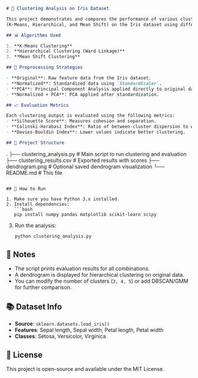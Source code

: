 ```markdown
# 🌸 Clustering Analysis on Iris Dataset

This project demonstrates and compares the performance of various clustering algorithms
(K-Means, Hierarchical, and Mean Shift) on the Iris dataset using different preprocessing strategies (Normalization and PCA).

## 📊 Algorithms Used

1. **K-Means Clustering**
2. **Hierarchical Clustering (Ward Linkage)**
3. **Mean Shift Clustering**

## 🧪 Preprocessing Strategies

- **Original**: Raw feature data from the Iris dataset.
- **Normalized**: Standardized data using `StandardScaler`.
- **PCA**: Principal Component Analysis applied directly to original data (2 components).
- **Normalized + PCA**: PCA applied after standardization.

## 📈 Evaluation Metrics

Each clustering output is evaluated using the following metrics:
- **Silhouette Score**: Measures cohesion and separation.
- **Calinski-Harabasz Index**: Ratio of between-cluster dispersion to within-cluster dispersion.
- **Davies-Bouldin Index**: Lower values indicate better clustering.

## 📁 Project Structure

```
.
├── clustering_analysis.py       # Main script to run clustering and evaluation
├── clustering_results.csv       # Exported results with scores
├── dendrogram.png               # Optional saved dendrogram visualization
└── README.md                    # This file
```

## 🧵 How to Run

1. Make sure you have Python 3.x installed.
2. Install dependencies:
   ```bash
   pip install numpy pandas matplotlib scikit-learn scipy
   ```
3. Run the analysis:
   ```bash
   python clustering_analysis.py
   ```

## 📌 Notes

- The script prints evaluation results for all combinations.
- A dendrogram is displayed for hierarchical clustering on original data.
- You can modify the number of clusters (`3, 4, 5`) or add DBSCAN/GMM for further comparison.

## 📚 Dataset Info

- **Source**: `sklearn.datasets.load_iris()`
- **Features**: Sepal length, Sepal width, Petal length, Petal width
- **Classes**: Setosa, Versicolor, Virginica

## 🤝 License

This project is open-source and available under the MIT License.
```
